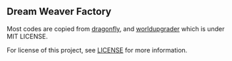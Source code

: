 ## Dream Weaver Factory

Most codes are copied from [dragonfly](https://github.com/df-mc/dragonfly),
and [worldupgrader](https://github.com/df-mc/worldupgrader) which is under MIT LICENSE.

For license of this project, see [LICENSE](./LICENSE) for more information.